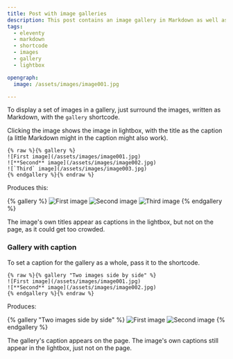 ```yaml
---
title: Post with image galleries
description: This post contains an image gallery in Markdown as well as shortcodes.
tags:
  - eleventy
  - markdown
  - shortcode
  - images
  - gallery
  - lightbox

opengraph:
  image: /assets/images/image001.jpg

---
```


To display a set of images in a gallery, just surround the images, written as Markdown, with the `gallery` shortcode. 

Clicking the image shows the image in lightbox, with the title as the caption (a little Markdown might in the caption might also work).

```
{% raw %}{% gallery %}
![First image](/assets/images/image001.jpg)
![**Second** image](/assets/images/image002.jpg)
![`Third` image](/assets/images/image003.jpg)
{% endgallery %}{% endraw %}
```

Produces this: 

{% gallery %}
![First image](/assets/images/image001.jpg)
![**Second** image](/assets/images/image002.jpg)
![`Third` image](/assets/images/image003.jpg)
{% endgallery %}


The image's own titles appear as captions in the lightbox, but not on the page, as it could get too crowded.

### Gallery with caption

To set a caption for the gallery as a whole, pass it to the shortcode. 

```
{% raw %}{% gallery "Two images side by side" %}
![First image](/assets/images/image001.jpg)
![**Second** image](/assets/images/image002.jpg)
{% endgallery %}{% endraw %}
```

Produces:

{% gallery "Two images side by side" %}
![First image](/assets/images/image001.jpg)
![**Second** image](/assets/images/image002.jpg)
{% endgallery %}

The gallery's caption appears on the page.  The image's own captions still appear in the lightbox, just not on the page.
